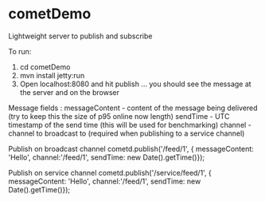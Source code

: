 cometDemo
=========

Lightweight server to publish and subscribe

To run:
1. cd cometDemo
2. mvn install jetty:run
3. Open localhost:8080 and hit publish ... you should see the message at the server and on the browser

Message fields :
messageContent - content of the message being delivered (try to keep this the size of p95 online now length)
sendTime - UTC timestamp of the send time (this will be used for benchmarking)
channel - channel to broadcast to (required when publishing to a service channel)

Publish on broadcast channel
cometd.publish('/feed/1', { messageContent: 'Hello', channel:'/feed/1', sendTime: new Date().getTime()});

Publish on service channel
cometd.publish('/service/feed/1', { messageContent: 'Hello', channel:'/feed/1', sendTime: new Date().getTime()});